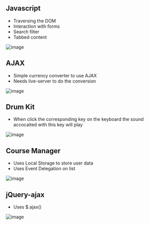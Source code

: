 
## Javascript
- Traversing the DOM
- Interaction with forms
- Search filter
- Tabbed content

![image](https://user-images.githubusercontent.com/26104823/47829435-e0527f00-dd5d-11e8-8585-a285f8c992a2.png)


## AJAX
- Simple currency converter to use AJAX
- Needs live-server to do the conversion 

![image](https://user-images.githubusercontent.com/26104823/47748133-71433080-dc60-11e8-9d0a-e44915961470.png)

## Drum Kit
- When click the corresponding key on the keyboard the sound accocaited with this key will play

![image](https://user-images.githubusercontent.com/26104823/48030160-2e7ccf00-e11e-11e8-9064-c42e497b7e36.png)

## Course Manager
- Uses Local Storage to store user data
- Uses Event Delegation on list

![image](https://user-images.githubusercontent.com/26104823/48085450-46a92880-e1c8-11e8-9ace-a1299f940c80.png)

## jQuery-ajax
- Uses $.ajax()

![image](https://user-images.githubusercontent.com/26104823/48228445-2ff30500-e373-11e8-907c-a4652004eb0f.png)
